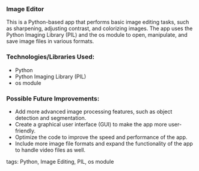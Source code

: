 <h3>Image Editor</h3>
<p>This is a Python-based app that performs basic image editing tasks, such as sharpening, adjusting contrast, and colorizing images. The app uses the Python Imaging Library (PIL) and the os module to open, manipulate, and save image files in various formats.</p>
<h3>Technologies/Libraries Used:</h3>
<ul>
    <li>Python</li>
    <li>Python Imaging Library (PIL)</li>
    <li>os module</li>
</ul>
<h3>Possible Future Improvements:</h3>
<ul>
    <li>Add more advanced image processing features, such as object detection and segmentation.</li>
    <li>Create a graphical user interface (GUI) to make the app more user-friendly.</li>
    <li>Optimize the code to improve the speed and performance of the app.</li>
    <li>Include more image file formats and expand the functionality of the app to handle video files as well.</li>
</ul>
<p>tags: Python, Image Editing, PIL, os module</p>
